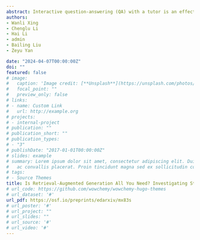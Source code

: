 ```yaml
---
abstract: Interactive question-answering (QA) with a tutor is an effective learning method for middle school math students. The flexibility and emergent capabilities of generative large language models (LLMs) have sparked significant interest in automating this process to deepen conceptual understanding of mathematical learning. However, the issue of LLM hallucination has been well-documented in the research community. LLMs' responses to math problems can be inaccurate or misaligned with educational contexts, such as school curricula. A potential mitigating solution is retrieval-augmented generation (RAG), which involves integrating external knowledge sources into LLM prompts to enhance response quality. Although traditional RAG with vector embeddings has shown promise in improving generation quality, there are limitations regarding its information retrieval scalability, granularity, and explainability. One potential method to further improve traditional RAG is using a knowledge graph (KG). In this paper, we design a method to construct a KG with LLM, retrieve contextual prompts from high-quality math teaching resources via the KG, and then enhance the prompts to generate answers to real student questions about mathematical concepts. To evaluate the effect of retrieved information in RAG, we designed three levels of guidance prompts corresponding to three degrees of groundedness:high, low, and none. We evaluate from two perspectives:the semantic similarity between the retrieved information context and the generated text context, and conduct an experimental study to investigate the impact of our KG-enhanced QA system on student …
authors:
- Wanli Xing
- Chenglu Li
- Hai Li
- admin
- Bailing Liu
- Zeyu Yan

date: "2024-04-07T00:00:00Z"
doi: ""
featured: false
# image:
#   caption: 'Image credit: [**Unsplash**](https://unsplash.com/photos/s9CC2SKySJM)'
#   focal_point: ""
#   preview_only: false
# links:
# - name: Custom Link
#   url: http://example.org
# projects:
# - internal-project
# publication: ""
# publication_short: ""
# publication_types:
# - "3"
# publishDate: "2017-01-01T00:00:00Z"
# slides: example
# summary: Lorem ipsum dolor sit amet, consectetur adipiscing elit. Duis posuere tellus
#   ac convallis placerat. Proin tincidunt magna sed ex sollicitudin condimentum.
# tags:
# - Source Themes
title: Is Retrieval-Augmented Generation All You Need? Investigating Structured External Memory to Enhance Large Language Models’ Generation for Math Learning
# url_code: https://github.com/wowchemy/wowchemy-hugo-themes
# url_dataset: '#'
url_pdf: https://osf.io/preprints/edarxiv/mx83s
# url_poster: '#'
# url_project: ""
# url_slides: ""
# url_source: '#'
# url_video: '#'
---
```

<!-- 
{{% callout note %}}
Create your slides in Markdown - click the *Slides* button to check out the example.
{{% /callout %}}

Supplementary notes can be added here, including [code, math, and images](https://wowchemy.com/docs/writing-markdown-latex/). -->

